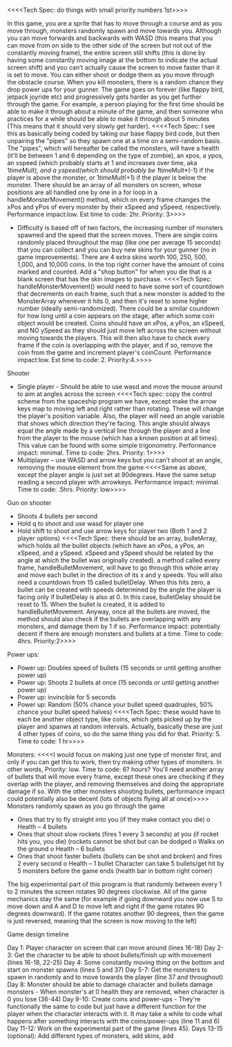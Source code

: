 <<<<Tech Spec: do things with small priority numbers 1st>>>>



In this game, you are a sprite that has to move through a course and as you move through, monsters randomly spawn and move towards you. Although you can move forwards and backwards with WASD (this means that you can move from on side to the other side of the screen but not out of the constantly moving frame), the entire screen still shifts (this is done by having some constantly moving image at the bottom to indicate the actual screen shift) and you can’t actually cause the screen to move faster than it is set to move. You can either shoot or dodge them as you move through the obstacle course. When you kill
monsters, there is a random chance they drop power ups for your gunner. The game goes on forever (like flappy bird, jetpack joyride etc) and progressively gets harder as you get further through the game. For example, a person playing for the first time should be able to make it through about a minute of the game, and then someone who practices for a while should be able to make it through about 5 minutes (This means that it should very slowly get harder).
  <<<<Tech Spec: I see this as basically being coded by taking our base flappy bird code, but then unpairing the "pipes" so they spawn one at a time on a semi-random basis. The "pipes", which will hereafter be called the monsters, will have a health (it'll be between 1 and 6 depending on the type of zombie), an xpos, a ypos, an xspeed (which probably starts at 1 and increases over time, aka 1*timeMult), and a yspeed(which should probably be 1*timeMult*(-1) if the player is above the monster, or 1*timeMult*(+1) if the player is below the monster. There should be an array of all monsters on screen, whose positions are all handled one by one in a for loop in a handleMonsterMovement() method, which on every frame changes the xPos and yPos of every monster by their xSpeed and ySpeed, respectively. Performance impact:low. Est time to code: 2hr. Priority: 3>>>>


-	Difficulty is based off of two factors, the increasing number of monsters spawned and the speed that the screen moves.
There are single coins randomly placed throughout the map (like one per average 15 seconds) that you can collect and you can buy new skins for your gunner (no in game improvements). There are 4 extra skins worth 100, 250, 500, 1,000, and 10,000 coins. In the top right corner have the amount of coins marked and counted. Add a "shop button" for when you die that is a blank screen that has the skin images to purchase.
<<<<Tech Spec: handleMonsterMovement() would need to have some sort of countdown that decrements on each frame, such that a new monster is added to the MonsterArray whenever it hits 0, and then it's reset to some higher number (ideally semi-randomized). There could be a similar coundown for how long until a coin appears on the stage, after which some coin object would be created. Coins should have an xPos, a yPos, an xSpeed, and NO ySpeed as they should just move left across the screen without moving towards the players. This will then also have to check every frame if the coin is overlapping with the player, and if so, remove the coin from the game and increment player's coinCount. Performance impact:low. Est time to code: 2. Priority:4.>>>>


Shooter
-	Single player - Should be able to use wasd and move the mouse around to aim at angles across the screen
<<<<Tech spec: copy the control scheme from the spaceship program we have, except make the arrow keys map to moving left and right rather than rotating. These will change the player's position variable. Also, the player will need an angle variable that shows which direction they're facing. This angle should always equal the angle made by a vertical line through the player and a line from the player to the mouse (which has a known position at all times). This value can be found with some simple trigonometry. Performance impact: minimal. Time to code: 2hrs. Priority: 1>>>>
-	Multiplayer – use WASD and arrow keys but you can’t shoot at an angle, removing the mouse element from the game
<<<<Same as above, except the player angle is just set at 90degrees. Have the same setup reading a second player with arrowkeys. Performance impact: minimal. Time to code: .5hrs. Priority: low>>>>


Gun on shooter
-	Shoots 4 bullets per second
-	Hold q to shoot and use wasd for player one
-	Hold shift to shoot and use arrow keys for player two (Both 1 and 2 player options)
<<<<Tech Spec: there should be an array, bulletArray, which holds all the bullet objects (which have an xPos, a yPos, an xSpeed, and a ySpeed. xSpeed and ySpeed should be related by the angle at which the bullet was originally created). a method called every frame, handleBulletMovement, will have to go through this whole array and move each bullet in the direction of its x and y speeds. You will also need a countdown from 15 called bulletDelay. When this hits zero, a bullet can be created with speeds determined by the angle the player is facing only if bulletDelay is also at 0. In this case, bulletDelay should be reset to 15. When the bullet is created, it is added to handleBulletMovement. Anyway, once all the bullets are moved, the method should also check if the bullets are overlapping with any monsters, and damage them by 1 if so. Performance impact: potentially decent if there are enough monsters and bullets at a time. Time to code: 4hrs. Priority:2>>>>


Power ups:
-	Power up: Doubles speed of bullets (15 seconds or until getting another power up)
-	Power up: Shoots 2 bullets at once (15 seconds or until getting another power up)
-	Power up: invincible for 5 seconds
-	Power up: Random (50% chance your bullet speed quadruples, 50% chance your bullet speed halves)
<<<<Tech Spec: these would have to each be another object type, like coins, which gets picked up by the player and spanws at random intervals. Actually, basically these are just 4 other types of coins, so do the same thing you did for that. Priority: 5. Time to code: 1 hr>>>>

Monsters: <<<<I would focus on making just one type of monster first, and only if you can get this to work, then try making other types of monsters. In other words, Priority: low. Time to code: 6? hours? You'll need another array of bullets that will move every frame, except these ones are checking if they overlap with the player, and removing themselves and doing the appropriate damage if so. With the other monsters shooting bullets, performance impact could potentially also be decent (lots of objects flying all at once)>>>>
Monsters randomly spawn as you go through the game
-	Ones that try to fly straight into you (if they make contact you die)
o	Health – 4 bullets
-	Ones that shoot slow rockets (fires 1 every 3 seconds) at you (if rocket hits you, you die) (rockets cannot be shot but can be dodged
o	Walks on the ground
o	Health – 6 bullets
-	Ones that shoot faster bullets (bullets can be shot and broken) and fires 2 every second
o	Health – 1 bullet
Character can take 5 bullets/get hit by 5 monsters before the game ends (health bar in bottom right corner)

The big experimental part of this program is that randomly between every 1 to 2 minutes the screen rotates 90 degrees clockwise. All of the game mechanics stay the same (for example if going downward you now use S to move down and A and D to move left and right if the game rotates 90 degrees downward). If the game rotates another 90 degrees, then the game is just reversed, meaning that the screen is now moving to the left)


Game design timeline

Day 1: Player character on screen that can move around (lines 16-18)
Day 2-3: Get the character to be able to shoot bullets/finish up with movement (lines 16-18, 22-25)
Day 4: Some constantly moving thing on the bottom and start on monster spawns (lines 5 and 37)
Day 5-7: Get the monsters to spawn in randomly and to move towards the player (line 37 and throughout)
Day 8: Monster should be able to damage character and bullets damage monsters - When monster's at 0 health they are removed, when character is 0 you lose (36-44)
Day 9-10: Create coins and power-ups - They're functionally the same to code but just have a different function for the player when the character interacts with it. It may take a while to code what happens after something interacts with the coins/power-ups (line 11 and 6)
Day 11-12: Work on the experimental part of the game (lines 45).
Days 13-15 (optional): Add different types of monsters, add skins, add
